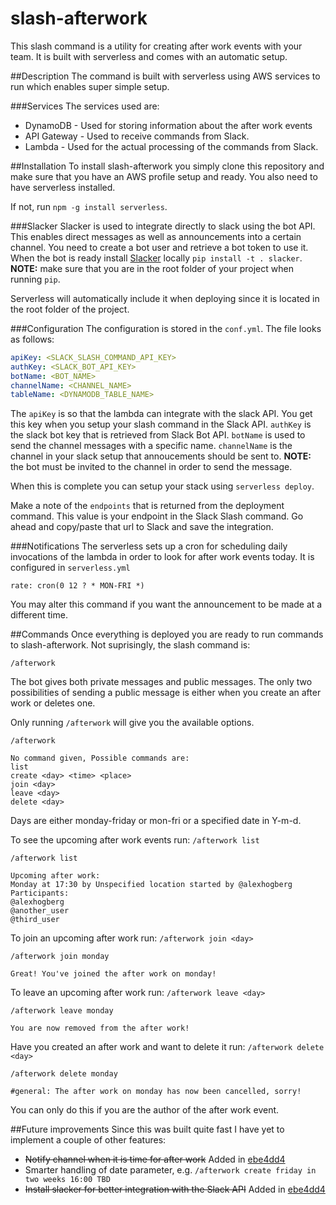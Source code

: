# slash-afterwork
This slash command is a utility for creating after work events with your team. It is built with serverless and comes with an automatic setup.

##Description
The command is built with serverless using AWS services to run which enables super simple setup.

###Services
The services used are:
* DynamoDB - Used for storing information about the after work events
* API Gateway - Used to receive commands from Slack.
* Lambda - Used for the actual processing of the commands from Slack.

##Installation
To install slash-afterwork you simply clone this repository and make sure that you have an AWS profile setup and ready. You also need to have serverless installed.

If not, run `npm -g install serverless`.

###Slacker
Slacker is used to integrate directly to slack using the bot API. This enables direct messages as well as announcements into a certain channel. You need to create a bot user and retrieve a bot token to use it. When the bot is ready install [Slacker](https://github.com/os/slacker) locally `pip install -t . slacker`. __NOTE:__ make sure that you are in the root folder of your project when running `pip`.

Serverless will automatically include it when deploying since it is located in the root folder of the project. 

###Configuration
The configuration is stored in the `conf.yml`. The file looks as follows:
```yml
apiKey: <SLACK_SLASH_COMMAND_API_KEY>
authKey: <SLACK_BOT_API_KEY>
botName: <BOT_NAME>
channelName: <CHANNEL_NAME>
tableName: <DYNAMODB_TABLE_NAME>
```

The `apiKey` is so that the lambda can integrate with the slack API. You get this key when you setup your slash command in the Slack API. `authKey` is the slack bot key that is retrieved from Slack Bot API. `botName` is used to send the channel messages with a specific name.
`channelName` is the channel in your slack setup that annoucements should be sent to. __NOTE:__ the bot must be invited to the channel in order to send the message.

When this is complete you can setup your stack using `serverless deploy`.

Make a note of the `endpoints` that is returned from the deployment command. This value is your endpoint in the Slack Slash command. Go ahead and copy/paste that url to Slack and save the integration.

###Notifications
The serverless sets up a cron for scheduling daily invocations of the lambda in order to look for after work events today. 
It is configured in `serverless.yml`

```
rate: cron(0 12 ? * MON-FRI *)
```
You may alter this command if you want the announcement to be made at a different time.

##Commands
Once everything is deployed you are ready to run commands to slash-afterwork. Not suprisingly, the slash command is:

`/afterwork`

The bot gives both private messages and public messages. The only two possibilities of sending a public message is either when you create an after work or deletes one.

Only running `/afterwork` will give you the available options.

```
/afterwork

No command given, Possible commands are:
list
create <day> <time> <place>
join <day>
leave <day>
delete <day>
```

Days are either monday-friday or mon-fri or a specified date in Y-m-d.

To see the upcoming after work events run: `/afterwork list`
```
/afterwork list

Upcoming after work:
Monday at 17:30 by Unspecified location started by @alexhogberg
Participants:
@alexhogberg
@another_user
@third_user
```
To join an upcoming after work run: `/afterwork join <day>`
```
/afterwork join monday

Great! You've joined the after work on monday!
```

To leave an upcoming after work run: `/afterwork leave <day>`
```
/afterwork leave monday

You are now removed from the after work!
```

Have you created an after work and want to delete it run: `/afterwork delete <day>`
```
/afterwork delete monday

#general: The after work on monday has now been cancelled, sorry!
```

You can only do this if you are the author of the after work event.

##Future improvements
Since this was built quite fast I have yet to implement a couple of other features:
* ~~Notify channel when it is time for after work~~ Added in [ebe4dd4](https://github.com/alexhogberg/slash-afterwork/commit/ebe4dd4164ef320117a9a905102d1a3d67861256)
* Smarter handling of date parameter, e.g. `/afterwork create friday in two weeks 16:00 TBD`
* ~~Install slacker for better integration with the Slack API~~ Added in [ebe4dd4](https://github.com/alexhogberg/slash-afterwork/commit/ebe4dd4164ef320117a9a905102d1a3d67861256)
